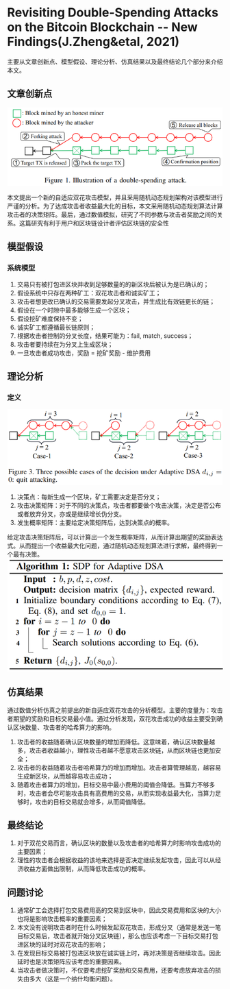 # Revisiting Double-Spending Attacks on the Bitcoin Blockchain -- New Findings(J.Zheng&etal, 2021)

主要从文章创新点、模型假设、理论分析、仿真结果以及最终结论几个部分来介绍本文。

## 文章创新点

![](2021-09-20-16-13-08.png)

本文提出一个新的自适应双花攻击模型，并且采用随机动态规划架构对该模型进行严谨的分析。为了达成攻击者收益最大化的目标，本文采用随机动态规划算法计算攻击者的决策矩阵。最后，通过数值模拟，研究了不同参数与攻击者奖励之间的关系。这篇研究有利于用户和区块链设计者评估区块链的安全性

## 模型假设
### 系统模型

1. 交易只有被打包进区块并收到足够数量的的新区块后被认为是已确认的；
2. 假设系统中只存在两种矿工：双花攻击者和诚实矿工；
3. 攻击者想更改已确认的交易需要发起分叉攻击，并生成比有效链更长的链；
4. 假设在一个时隙中最多能够生成一个区块；
5. 假设挖矿难度保持不变；
6. 诚实矿工都遵循最长链原则；
7. 根据攻击者控制的分叉长度，结果可能为：fail, match, success；
8. 攻击者要持续在为分叉上生成区块；
9. 一旦攻击者成功攻击，奖励 = 挖矿奖励 - 维护费用

## 理论分析

### 定义

![](2021-09-20-16-35-27.png)

1. 决策点：每新生成一个区块，矿工需要决定是否分叉；
2. 攻击决策矩阵：对于不同的决策点，攻击者都要做个攻击决策，决定是否公布或者放弃分叉，亦或是继续增长伪分支。
3. 发生概率矩阵：主要给定决策矩阵后，达到决策点的概率。

给定攻击决策矩阵后，可以计算出一个发生概率矩阵，从而计算出期望的奖励表达式。从而提出一个收益最大化问题，通过随机动态规划算法进行求解，最终得到一个最有决策。
![](2021-09-20-16-44-11.png)

## 仿真结果

通过数值分析仿真之前提出的新自适应双花攻击的分析模型。主要的度量为：攻击者期望的奖励和目标交易最小值。通过分析发现，双花攻击成功的收益主要受到确认区块数量、攻击者的哈希算力的影响。
1. 攻击者的收益随着确认区块数量的增加而降低。这意味着，确认区块数量越多，攻击者收益越小，理性攻击者越不愿意攻击区块链，从而区块链也更加安全；
2. 攻击者的收益随着攻击者哈希算力的增加而增加。攻击者算管理越高，越容易生成新区块，从而越容易攻击成功；
3. 随着攻击者算力的增加，目标交易中最小费用的阈值会降低。当算力不够多时，攻击者会尽可能攻击具有高费用的交易，从而实现收益最大化，当算力足够时，攻击的目标交易就会增多，从而阈值降低。

## 最终结论

1. 对于双花交易而言，确认区块的数量以及攻击者的哈希算力时影响攻击成功的主要因素；
2. 理性的攻击者会根据收益的该地来选择是否决定继续发起攻击，因此可以从经济收益方面做出限制，从而降低攻击成功的概率。

## 问题讨论

1. 通常矿工会选择打包交易费用高的交易到区块中，因此交易费用和区块的大小也将是影响攻击概率的重要因素；
2. 本文没有说明攻击者时在什么时候发起双花攻击，形成分叉（通常是发送一笔目标交易后，攻击者就开始分叉区块链），那么也应该考虑一下目标交易打包进区块的延时对双花攻击的影响；
3. 在发现目标交易被打包进区块放在诚实链上时，再对决策是否继续攻击。因此延时也是决策矩阵应该考虑的重要因素。
4. 当攻击者做决策时，不仅要考虑挖矿奖励和交易费用，还要考虑放弃攻击的损失由多大（这是一个纳什均衡问题）。


